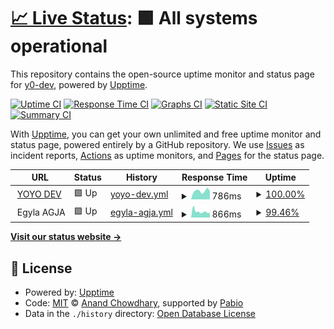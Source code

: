 # [📈 Live Status](https://y0-dev.github.io/upptime): <!--live status--> **🟩 All systems operational**

This repository contains the open-source uptime monitor and status page for [y0-dev](https://y0-dev.github.io/upptime), powered by [Upptime](https://github.com/upptime/upptime).

[![Uptime CI](https://github.com/y0-dev/upptime/workflows/Uptime%20CI/badge.svg)](https://github.com/y0-dev/upptime/actions?query=workflow%3A%22Uptime+CI%22)
[![Response Time CI](https://github.com/y0-dev/upptime/workflows/Response%20Time%20CI/badge.svg)](https://github.com/y0-dev/upptime/actions?query=workflow%3A%22Response+Time+CI%22)
[![Graphs CI](https://github.com/y0-dev/upptime/workflows/Graphs%20CI/badge.svg)](https://github.com/y0-dev/upptime/actions?query=workflow%3A%22Graphs+CI%22)
[![Static Site CI](https://github.com/y0-dev/upptime/workflows/Static%20Site%20CI/badge.svg)](https://github.com/y0-dev/upptime/actions?query=workflow%3A%22Static+Site+CI%22)
[![Summary CI](https://github.com/y0-dev/upptime/workflows/Summary%20CI/badge.svg)](https://github.com/y0-dev/upptime/actions?query=workflow%3A%22Summary+CI%22)

With [Upptime](https://upptime.js.org), you can get your own unlimited and free uptime monitor and status page, powered entirely by a GitHub repository. We use [Issues](https://github.com/y0-dev/upptime/issues) as incident reports, [Actions](https://github.com/y0-dev/upptime/actions) as uptime monitors, and [Pages](https://y0-dev.github.io/upptime) for the status page.

<!--start: status pages-->
<!-- This summary is generated by Upptime (https://github.com/upptime/upptime) -->
<!-- Do not edit this manually, your changes will be overwritten -->
<!-- prettier-ignore -->
| URL | Status | History | Response Time | Uptime |
| --- | ------ | ------- | ------------- | ------ |
| <img alt="" src="https://icons.duckduckgo.com/ip3/yoyo.dev.ico" height="13"> [YOYO DEV](https://yoyo.dev/) | 🟩 Up | [yoyo-dev.yml](https://github.com/y0-dev/upptime/commits/HEAD/history/yoyo-dev.yml) | <details><summary><img alt="Response time graph" src="./graphs/yoyo-dev/response-time-week.png" height="20"> 786ms</summary><br><a href="https://y0-dev.github.io/upptime/history/yoyo-dev"><img alt="Response time 713" src="https://img.shields.io/endpoint?url=https%3A%2F%2Fraw.githubusercontent.com%2Fy0-dev%2Fupptime%2FHEAD%2Fapi%2Fyoyo-dev%2Fresponse-time.json"></a><br><a href="https://y0-dev.github.io/upptime/history/yoyo-dev"><img alt="24-hour response time 659" src="https://img.shields.io/endpoint?url=https%3A%2F%2Fraw.githubusercontent.com%2Fy0-dev%2Fupptime%2FHEAD%2Fapi%2Fyoyo-dev%2Fresponse-time-day.json"></a><br><a href="https://y0-dev.github.io/upptime/history/yoyo-dev"><img alt="7-day response time 786" src="https://img.shields.io/endpoint?url=https%3A%2F%2Fraw.githubusercontent.com%2Fy0-dev%2Fupptime%2FHEAD%2Fapi%2Fyoyo-dev%2Fresponse-time-week.json"></a><br><a href="https://y0-dev.github.io/upptime/history/yoyo-dev"><img alt="30-day response time 778" src="https://img.shields.io/endpoint?url=https%3A%2F%2Fraw.githubusercontent.com%2Fy0-dev%2Fupptime%2FHEAD%2Fapi%2Fyoyo-dev%2Fresponse-time-month.json"></a><br><a href="https://y0-dev.github.io/upptime/history/yoyo-dev"><img alt="1-year response time 713" src="https://img.shields.io/endpoint?url=https%3A%2F%2Fraw.githubusercontent.com%2Fy0-dev%2Fupptime%2FHEAD%2Fapi%2Fyoyo-dev%2Fresponse-time-year.json"></a></details> | <details><summary><a href="https://y0-dev.github.io/upptime/history/yoyo-dev">100.00%</a></summary><a href="https://y0-dev.github.io/upptime/history/yoyo-dev"><img alt="All-time uptime 99.99%" src="https://img.shields.io/endpoint?url=https%3A%2F%2Fraw.githubusercontent.com%2Fy0-dev%2Fupptime%2FHEAD%2Fapi%2Fyoyo-dev%2Fuptime.json"></a><br><a href="https://y0-dev.github.io/upptime/history/yoyo-dev"><img alt="24-hour uptime 100.00%" src="https://img.shields.io/endpoint?url=https%3A%2F%2Fraw.githubusercontent.com%2Fy0-dev%2Fupptime%2FHEAD%2Fapi%2Fyoyo-dev%2Fuptime-day.json"></a><br><a href="https://y0-dev.github.io/upptime/history/yoyo-dev"><img alt="7-day uptime 100.00%" src="https://img.shields.io/endpoint?url=https%3A%2F%2Fraw.githubusercontent.com%2Fy0-dev%2Fupptime%2FHEAD%2Fapi%2Fyoyo-dev%2Fuptime-week.json"></a><br><a href="https://y0-dev.github.io/upptime/history/yoyo-dev"><img alt="30-day uptime 100.00%" src="https://img.shields.io/endpoint?url=https%3A%2F%2Fraw.githubusercontent.com%2Fy0-dev%2Fupptime%2FHEAD%2Fapi%2Fyoyo-dev%2Fuptime-month.json"></a><br><a href="https://y0-dev.github.io/upptime/history/yoyo-dev"><img alt="1-year uptime 99.99%" src="https://img.shields.io/endpoint?url=https%3A%2F%2Fraw.githubusercontent.com%2Fy0-dev%2Fupptime%2FHEAD%2Fapi%2Fyoyo-dev%2Fuptime-year.json"></a></details>
| <img alt="" src="https://icons.duckduckgo.com/ip3/null.ico" height="13"> Egyla AGJA | 🟩 Up | [egyla-agja.yml](https://github.com/y0-dev/upptime/commits/HEAD/history/egyla-agja.yml) | <details><summary><img alt="Response time graph" src="./graphs/egyla-agja/response-time-week.png" height="20"> 866ms</summary><br><a href="https://y0-dev.github.io/upptime/history/egyla-agja"><img alt="Response time 1127" src="https://img.shields.io/endpoint?url=https%3A%2F%2Fraw.githubusercontent.com%2Fy0-dev%2Fupptime%2FHEAD%2Fapi%2Fegyla-agja%2Fresponse-time.json"></a><br><a href="https://y0-dev.github.io/upptime/history/egyla-agja"><img alt="24-hour response time 1022" src="https://img.shields.io/endpoint?url=https%3A%2F%2Fraw.githubusercontent.com%2Fy0-dev%2Fupptime%2FHEAD%2Fapi%2Fegyla-agja%2Fresponse-time-day.json"></a><br><a href="https://y0-dev.github.io/upptime/history/egyla-agja"><img alt="7-day response time 866" src="https://img.shields.io/endpoint?url=https%3A%2F%2Fraw.githubusercontent.com%2Fy0-dev%2Fupptime%2FHEAD%2Fapi%2Fegyla-agja%2Fresponse-time-week.json"></a><br><a href="https://y0-dev.github.io/upptime/history/egyla-agja"><img alt="30-day response time 1026" src="https://img.shields.io/endpoint?url=https%3A%2F%2Fraw.githubusercontent.com%2Fy0-dev%2Fupptime%2FHEAD%2Fapi%2Fegyla-agja%2Fresponse-time-month.json"></a><br><a href="https://y0-dev.github.io/upptime/history/egyla-agja"><img alt="1-year response time 1127" src="https://img.shields.io/endpoint?url=https%3A%2F%2Fraw.githubusercontent.com%2Fy0-dev%2Fupptime%2FHEAD%2Fapi%2Fegyla-agja%2Fresponse-time-year.json"></a></details> | <details><summary><a href="https://y0-dev.github.io/upptime/history/egyla-agja">99.46%</a></summary><a href="https://y0-dev.github.io/upptime/history/egyla-agja"><img alt="All-time uptime 99.89%" src="https://img.shields.io/endpoint?url=https%3A%2F%2Fraw.githubusercontent.com%2Fy0-dev%2Fupptime%2FHEAD%2Fapi%2Fegyla-agja%2Fuptime.json"></a><br><a href="https://y0-dev.github.io/upptime/history/egyla-agja"><img alt="24-hour uptime 98.24%" src="https://img.shields.io/endpoint?url=https%3A%2F%2Fraw.githubusercontent.com%2Fy0-dev%2Fupptime%2FHEAD%2Fapi%2Fegyla-agja%2Fuptime-day.json"></a><br><a href="https://y0-dev.github.io/upptime/history/egyla-agja"><img alt="7-day uptime 99.46%" src="https://img.shields.io/endpoint?url=https%3A%2F%2Fraw.githubusercontent.com%2Fy0-dev%2Fupptime%2FHEAD%2Fapi%2Fegyla-agja%2Fuptime-week.json"></a><br><a href="https://y0-dev.github.io/upptime/history/egyla-agja"><img alt="30-day uptime 99.88%" src="https://img.shields.io/endpoint?url=https%3A%2F%2Fraw.githubusercontent.com%2Fy0-dev%2Fupptime%2FHEAD%2Fapi%2Fegyla-agja%2Fuptime-month.json"></a><br><a href="https://y0-dev.github.io/upptime/history/egyla-agja"><img alt="1-year uptime 99.89%" src="https://img.shields.io/endpoint?url=https%3A%2F%2Fraw.githubusercontent.com%2Fy0-dev%2Fupptime%2FHEAD%2Fapi%2Fegyla-agja%2Fuptime-year.json"></a></details>

<!--end: status pages-->

[**Visit our status website →**](https://y0-dev.github.io/upptime)

## 📄 License

- Powered by: [Upptime](https://github.com/upptime/upptime)
- Code: [MIT](./LICENSE) © [Anand Chowdhary](https://anandchowdhary.com), supported by [Pabio](https://pabio.com)
- Data in the `./history` directory: [Open Database License](https://opendatacommons.org/licenses/odbl/1-0/)
